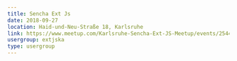 ```yaml
---
title: Sencha Ext Js
date: 2018-09-27
location: Haid-und-Neu-Straße 18, Karlsruhe
link: https://www.meetup.com/Karlsruhe-Sencha-Ext-JS-Meetup/events/254418187/
usergroup: extjska
type: usergroup
---
```

